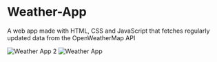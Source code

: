 # Weather-App
A web app made with HTML, CSS and JavaScript that fetches regularly updated data from the OpenWeatherMap API

![Weather App 2](https://user-images.githubusercontent.com/100281768/165063296-baa80f14-aa6a-4ab2-b2dc-ba5ba23a2fd4.PNG)
![Weather App](https://user-images.githubusercontent.com/100281768/165063344-fa4088b0-d7f0-4909-97ef-df77f2655fa5.PNG)
